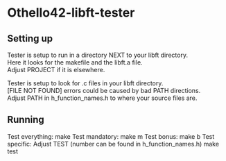 # Othello42-libft-tester



## Setting up
Tester is setup to run in a directory NEXT to your libft directory.  
Here it looks for the makefile and the libft.a file.  
Adjust PROJECT if it is elsewhere.  

Tester is setup to look for .c files in your libft directory.  
[FILE NOT FOUND] errors could be caused by bad PATH directions.  
Adjust PATH in h_function_names.h to where your source files are.  



## Running
Test everything:	make
Test mandatory:		make m
Test bonus:		make b
Test specific:		Adjust TEST (number can be found in h_function_names.h)
			make test